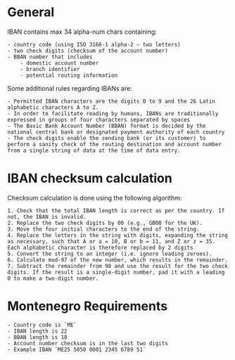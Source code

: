 # General 
IBAN contains max 34 alpha-num chars containing:
    
    - country code (using ISO 3166-1 alpha-2 – two letters)
    - two check digits (checksum of the account number)
    - BBAN number that includes
        - domestic account number
        - branch identifier
        - potential routing information

Some additional rules regarding IBANs are:   

    - Permitted IBAN characters are the digits 0 to 9 and the 26 Latin alphabetic characters A to Z.  
    - In order to facilitate reading by humans, IBANs are traditionally expressed in groups of four characters separated by spaces  
    - The Basic Bank Account Number (BBAN) format is decided by the national central bank or designated payment authority of each country  
    - The check digits enable the sending bank (or its customer) to perform a sanity check of the routing destination and account number from a single string of data at the time of data entry.  

# IBAN checksum calculation

Checksum calculation is done using the following algorithm:
    
    1. Check that the total IBAN length is correct as per the country. If not, the IBAN is invalid.
    2. Replace the two check digits by 00 (e.g., GB00 for the UK).
    3. Move the four initial characters to the end of the string.
    4. Replace the letters in the string with digits, expanding the string as necessary, such that A or a = 10, B or b = 11, and Z or z = 35. Each alphabetic character is therefore replaced by 2 digits
    5. Convert the string to an integer (i.e. ignore leading zeroes).
    6. Calculate mod-97 of the new number, which results in the remainder.
    7. Subtract the remainder from 98 and use the result for the two check digits. If the result is a single-digit number, pad it with a leading 0 to make a two-digit number.

# Montenegro Requirements

    - Country code is `ME`  
    - IBAN length is 22  
    - BBAN length is 18  
    - Account number checksum is in the last two digits
    - Example IBAN `ME25 5050 0001 2345 6789 51`

